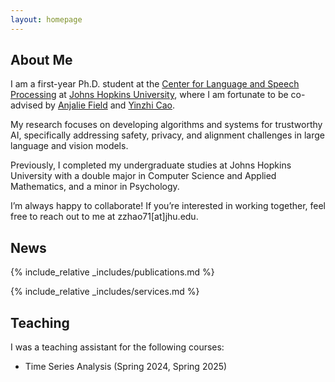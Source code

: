```yaml
---
layout: homepage
---
```


## About Me

I am a first-year Ph.D. student at the [Center for Language and Speech Processing](https://www.clsp.jhu.edu/) at [Johns Hopkins University](https://www.jhu.edu/), where I am fortunate to be co-advised by [Anjalie Field](https://anjalief.github.io/) and [Yinzhi Cao](https://yinzhicao.org/).

My research focuses on developing algorithms and systems for trustworthy AI, specifically addressing safety, privacy, and alignment challenges in large language and vision models.

Previously, I completed my undergraduate studies at Johns Hopkins University with a double major in Computer Science and Applied Mathematics, and a minor in Psychology.

I’m always happy to collaborate! If you’re interested in working together, feel free to reach out to me at zzhao71[at]jhu.edu.

## News


{% include_relative _includes/publications.md %}

{% include_relative _includes/services.md %}

## Teaching
I was a teaching assistant for the following courses:
- Time Series Analysis (Spring 2024, Spring 2025)
